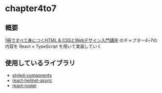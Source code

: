 # chapter4to7

## 概要
[1冊ですべて身につくHTML & CSSとWebデザイン入門講座](https://www.sbcr.jp/product/4797398892/) のチャプター4~7の内容を React × TypeScript を用いて実装していく

## 使用しているライブラリ
- [styled-components](https://styled-components.com/)
- [react-helmet-async](https://www.npmjs.com/package/react-helmet-async)
- [react-router](https://reactrouter.com/en/main)